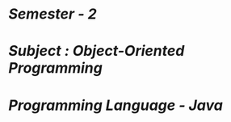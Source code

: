 <i><h1>Semester - 2</h1>
<h1>Subject : Object-Oriented Programming</h1>
<h1>Programming Language - Java</h1></i>